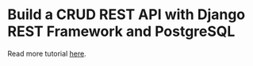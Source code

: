 # Build a CRUD REST API with Django REST Framework and PostgreSQL

Read more tutorial [here](https://www.djamware.com/post/68578e28b5fbb870e824a44a/build-a-crud-rest-api-with-django-rest-framework-and-postgresql).
